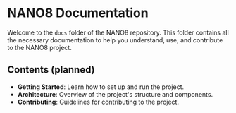 # NANO8 Documentation

Welcome to the `docs` folder of the NANO8 repository. This folder contains all the necessary documentation to help you understand, use, and contribute to the NANO8 project.

## Contents (planned)

- **Getting Started**: Learn how to set up and run the project.
- **Architecture**: Overview of the project's structure and components.
- **Contributing**: Guidelines for contributing to the project.